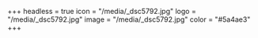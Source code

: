 +++
headless = true
icon = "/media/_dsc5792.jpg"
logo = "/media/_dsc5792.jpg"
image = "/media/_dsc5792.jpg"
color = "#5a4ae3"
+++
